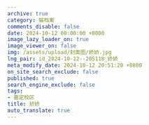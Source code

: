 ```yaml
---
archive: true
category: 猫档案
comments_disable: false
date: 2024-10-12 00:00:00 +0000
image_lazy_loader_on: true
image_viewer_on: false
img: /assets/upload/封面图/娇娇.jpg
lng_pair: id_2024-10-12--205118_娇娇
meta_modify_date: 2024-10-12 20:51:20 +0800
on_site_search_exclude: false
published: true
search_engine_exclude: false
tags:
- 嘉定校区
title: 娇娇
auto_translate: true
---
```

